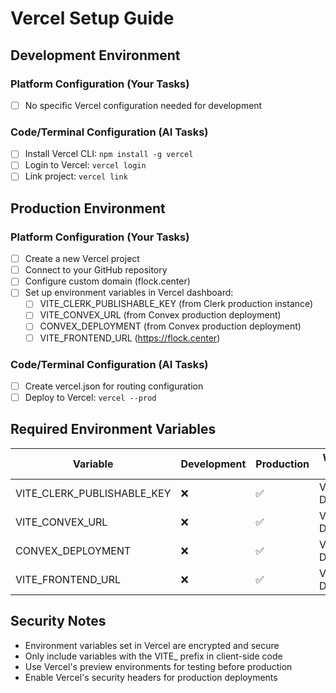 # Vercel Setup Guide

## Development Environment

### Platform Configuration (Your Tasks)
- [ ] No specific Vercel configuration needed for development

### Code/Terminal Configuration (AI Tasks)
- [ ] Install Vercel CLI: `npm install -g vercel`
- [ ] Login to Vercel: `vercel login`
- [ ] Link project: `vercel link`

## Production Environment

### Platform Configuration (Your Tasks)
- [ ] Create a new Vercel project
- [ ] Connect to your GitHub repository
- [ ] Configure custom domain (flock.center)
- [ ] Set up environment variables in Vercel dashboard:
  - [ ] VITE_CLERK_PUBLISHABLE_KEY (from Clerk production instance)
  - [ ] VITE_CONVEX_URL (from Convex production deployment)
  - [ ] CONVEX_DEPLOYMENT (from Convex production deployment)
  - [ ] VITE_FRONTEND_URL (https://flock.center)

### Code/Terminal Configuration (AI Tasks)
- [ ] Create vercel.json for routing configuration
- [ ] Deploy to Vercel: `vercel --prod`

## Required Environment Variables

| Variable | Development | Production | Where to Set |
|----------|-------------|------------|---------------|
| VITE_CLERK_PUBLISHABLE_KEY | ❌ | ✅ | Vercel Dashboard |
| VITE_CONVEX_URL | ❌ | ✅ | Vercel Dashboard |
| CONVEX_DEPLOYMENT | ❌ | ✅ | Vercel Dashboard |
| VITE_FRONTEND_URL | ❌ | ✅ | Vercel Dashboard |

## Security Notes
- Environment variables set in Vercel are encrypted and secure
- Only include variables with the VITE_ prefix in client-side code
- Use Vercel's preview environments for testing before production
- Enable Vercel's security headers for production deployments
